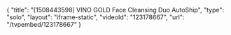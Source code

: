 {
    "title": "[1508443598] VINO GOLD Face Cleansing Duo  AutoShip",
    "type": "solo",
    "layout": "iframe-static",
    "videoId": "123178667",
    "url": "\/tvpembed\/123178667"
}